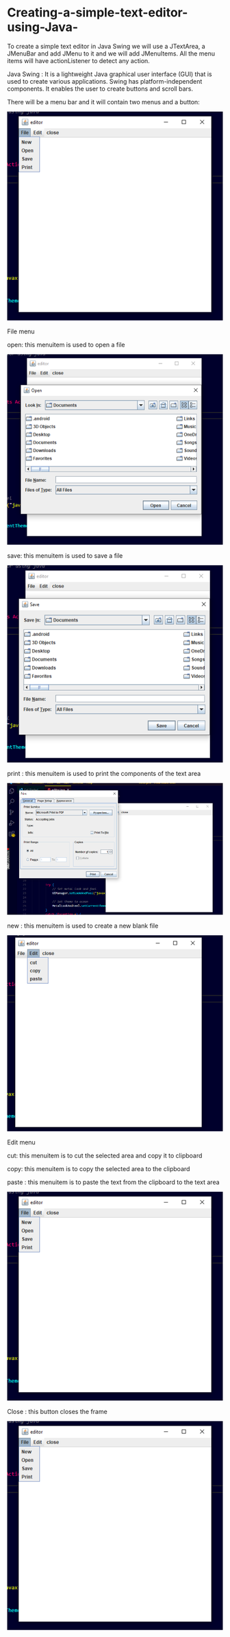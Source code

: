 # Creating-a-simple-text-editor-using-Java-
To create a simple text editor in Java Swing we will use a JTextArea, a JMenuBar and add JMenu to it and we will add JMenuItems. All the menu items will have actionListener to detect any action.


Java Swing : It is a lightweight Java graphical user interface (GUI) that is used to create various applications. Swing has platform-independent components. It enables the user to create buttons and scroll bars.



There will be a menu bar and it will contain two menus and a button:
 
![MasterHead](https://github.com/ojaswisharma16/Creating-a-simple-text-editor-using-Java-/blob/main/images/1te.png)


File menu


open: this menuitem is used to open a file

![MasterHead](https://github.com/ojaswisharma16/Creating-a-simple-text-editor-using-Java-/blob/main/images/2te.png)


save: this menuitem is used to save a file

![MasterHead](https://github.com/ojaswisharma16/Creating-a-simple-text-editor-using-Java-/blob/main/images/3te.png)



print : this menuitem is used to print the components of the text area

![MasterHead](https://github.com/ojaswisharma16/Creating-a-simple-text-editor-using-Java-/blob/main/images/4te.png)




new : this menuitem is used to create a new blank file

![MasterHead](https://github.com/ojaswisharma16/Creating-a-simple-text-editor-using-Java-/blob/main/images/5te.png)


Edit menu


cut: this menuitem is to cut the selected area and copy it to clipboard


copy: this menuitem is to copy the selected area to the clipboard


paste : this menuitem is to paste the text from the clipboard to the text area

![MasterHead](https://github.com/ojaswisharma16/Creating-a-simple-text-editor-using-Java-/blob/main/images/1te.png)


Close : this button closes the frame


![MasterHead](https://github.com/ojaswisharma16/Creating-a-simple-text-editor-using-Java-/blob/main/images/1te.png)
